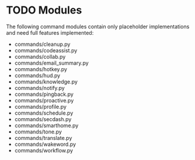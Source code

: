 # TODO Modules

The following command modules contain only placeholder implementations and need full features implemented:

- commands/cleanup.py
- commands/codeassist.py
- commands/collab.py
- commands/email_summary.py
- commands/hotkey.py
- commands/hud.py
- commands/knowledge.py
- commands/notify.py
- commands/pingback.py
- commands/proactive.py
- commands/profile.py
- commands/schedule.py
- commands/secdash.py
- commands/smarthome.py
- commands/tone.py
- commands/translate.py
- commands/wakeword.py
- commands/workflow.py
